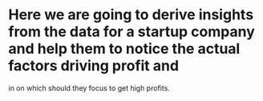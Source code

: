# Here we are going to derive insights from the data for a startup company and help them to notice the actual factors driving profit and 
in on which should they focus to get high profits.
